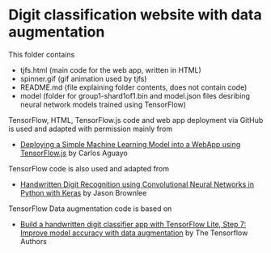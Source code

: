 # Digit classification website with data augmentation

This folder contains
- tjfs.html (main code for the web app, written in HTML)
- spinner.gif (gif animation used by tjfs)
- README.md (file explaining folder contents, does not contain code)
- model (folder for group1-shard1of1.bin and model.json files desribing neural network models trained using TensorFlow)

TensorFlow, HTML, TensorFlow.js code and web app deployment via GitHub is used and adapted with permission mainly from
- [Deploying a Simple Machine Learning Model into a WebApp using TensorFlow.js](https://towardsdatascience.com/deploying-a-simple-machine-learning-model-into-a-webapp-using-tensorflow-js-3609c297fb04) by Carlos Aguayo

TensorFlow code is also used and adapted from
- [Handwritten Digit Recognition using Convolutional Neural Networks in Python with Keras](https://machinelearningmastery.com/handwritten-digit-recognition-using-convolutional-neural-networks-python-keras/) by Jason Brownlee

TensorFlow Data augmentation code is based on
- [Build a handwritten digit classifier app with TensorFlow Lite, Step 7: Improve model accuracy with data augmentation](https://colab.research.google.com/github/tensorflow/examples/blob/master/lite/codelabs/digit_classifier/ml/step7_improve_accuracy.ipynb#scrollTo=mxPxpHKHMAkl) by The Tensorflow Authors
